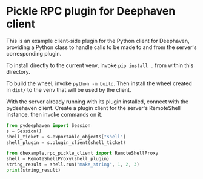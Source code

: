 # Pickle RPC plugin for Deephaven client

This is an example client-side plugin for the Python client for Deephaven, providing a Python class
to handle calls to be made to and from the server's corresponding plugin.

To install directly to the current venv, invoke `pip install .` from within this directory.

To build the wheel, invoke `python -m build`. Then install the wheel created in `dist/` to
the venv that will be used by the client.

With the server already running with its plugin installed, connect with the pydeehaven client.
Create a plugin client for the server's RemoteShell instance, then invoke commands on it.

```python
from pydeephaven import Session
s = Session()
shell_ticket = s.exportable_objects["shell"]
shell_plugin = s.plugin_client(shell_ticket)

from dhexample.rpc_pickle_client import RemoteShellProxy
shell = RemoteShellProxy(shell_plugin)
string_result = shell.run("make_string", 1, 2, 3)
print(string_result)
```